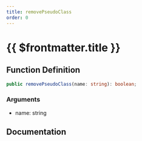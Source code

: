 ```yaml
---
title: removePseudoClass
order: 0
---
```


# {{ $frontmatter.title }}

## Function Definition

```ts
public removePseudoClass(name: string): boolean;
```

### Arguments

* name: string

## Documentation

<!--@include: ./parts/removePseudoClass.md-->
